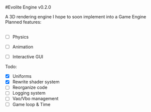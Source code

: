 #Evolite Engine v0.2.0

A 3D rendering engine I hope to soon implement into a Game Engine
Planned features: 
<br>
<br>
- [ ] Physics
- [ ] Animation
- [ ] Interactive GUI


Todo:
- [x] Uniforms
- [x] Rewrite shader system
- [ ] Reorganize code
- [ ] Logging system
- [ ] Vao/Vbo management
- [ ] Game loop & Time
